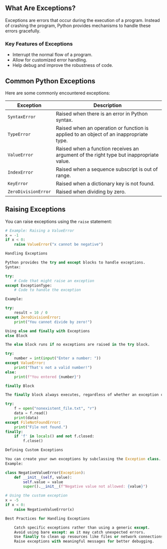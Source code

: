 ## What Are Exceptions?
Exceptions are errors that occur during the execution of a program. Instead of crashing the program, Python provides mechanisms to handle these errors gracefully.

### Key Features of Exceptions
- Interrupt the normal flow of a program.
- Allow for customized error handling.
- Help debug and improve the robustness of code.

## Common Python Exceptions
Here are some commonly encountered exceptions:

| Exception             | Description                                      |
|-----------------------|--------------------------------------------------|
| `SyntaxError`         | Raised when there is an error in Python syntax. |
| `TypeError`           | Raised when an operation or function is applied to an object of an inappropriate type. |
| `ValueError`          | Raised when a function receives an argument of the right type but inappropriate value. |
| `IndexError`          | Raised when a sequence subscript is out of range. |
| `KeyError`            | Raised when a dictionary key is not found.      |
| `ZeroDivisionError`   | Raised when dividing by zero.                   |

## Raising Exceptions
You can raise exceptions using the `raise` statement:

```python
# Example: Raising a ValueError
x = -1
if x < 0:
    raise ValueError("x cannot be negative")

Handling Exceptions

Python provides the try and except blocks to handle exceptions.
Syntax:

try:
    # Code that might raise an exception
except ExceptionType:
    # Code to handle the exception

Example:

try:
    result = 10 / 0
except ZeroDivisionError:
    print("You cannot divide by zero!")

Using else and finally with Exceptions
else Block

The else block runs if no exceptions are raised in the try block.

try:
    number = int(input("Enter a number: "))
except ValueError:
    print("That's not a valid number!")
else:
    print(f"You entered {number}")

finally Block

The finally block always executes, regardless of whether an exception occurred.

try:
    f = open("nonexistent_file.txt", "r")
    data = f.read()
    print(data)
except FileNotFoundError:
    print("File not found.")
finally:
    if 'f' in locals() and not f.closed:
        f.close()

Defining Custom Exceptions

You can create your own exceptions by subclassing the Exception class.
Example:

class NegativeValueError(Exception):
    def __init__(self, value):
        self.value = value
        super().__init__(f"Negative value not allowed: {value}")

# Using the custom exception
x = -5
if x < 0:
    raise NegativeValueError(x)

Best Practices for Handling Exceptions

    Catch specific exceptions rather than using a generic except.
    Avoid using bare except: as it may catch unexpected errors.
    Use finally to clean up resources like files or network connections.
    Raise exceptions with meaningful messages for better debugging.
